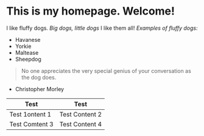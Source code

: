 # This is  my homepage. Welcome! 
I like fluffy dogs.
*Big dogs, little dogs*
I like them all!
*Examples of fluffy dogs:*
- Havanese
- Yorkie
- Maltease 
- Sheepdog

>No one appreciates the very special genius of your conversation
>as the dog does.

- Christopher Morley

Test   | Test
------------ | -------------
Test 1ontent 1 | Test Content 2
Test Comtent 3 | Test Content 4
